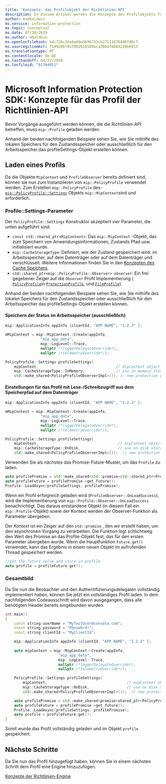 ```yaml
---
title: 'Konzepte: das Profilobjekt der Richtlinien-API'
description: In diesem Artikel werden die Konzepte des Profilobjekts für die Richtlinie erläutert, das während der Anwendungsinitialisierung erstellt wird.
author: msmbaldwin
ms.service: information-protection
ms.topic: conceptual
ms.date: 07/30/2019
ms.author: mbaldwin
ms.openlocfilehash: bdc72bc3da8added696733cb271116764d0fd0c7
ms.sourcegitcommit: f54920bf017902616589aca30baf6b64216b6913
ms.translationtype: MT
ms.contentlocale: de-DE
ms.lasthandoff: 04/22/2020
ms.locfileid: "81764051"
---
```

# <a name="microsoft-information-protection-sdk---policy-api-profile-concepts"></a>Microsoft Information Protection SDK: Konzepte für das Profil der Richtlinien-API

Bevor Vorgänge ausgeführt werden können, die die Richtlinien-API betreffen, muss `mip::Profile` geladen werden.

Anhand der beiden nachfolgenden Beispiele sehen Sie, wie Sie mithilfe des lokalen Speichers für den Zustandsspeicher oder ausschließlich für den Arbeitsspeicher das profileSettings-Objekt erstellen können. 

## <a name="load-a-profile"></a>Laden eines Profils

Da die Objekte `MipContext` und `ProfileObserver` bereits definiert sind, können sie nun zum Instanziieren von `mip::PolicyProfile` verwendet werden. Zum Erstellen `mip::PolicyProfile` des- [`mip::PolicyProfile::Settings`](reference/class_mip_PolicyProfile_settings.md) Objekts `mip::MipContext`sind und erforderlich.

### <a name="profilesettings-parameters"></a>Profile::Settings-Parameter

Der `PolicyProfile::Settings` Konstruktor akzeptiert vier Parameter, die unten aufgeführt sind:

- `const std::shared_ptr<MipContext>`: Das `mip::MipContext` -Objekt, das zum Speichern von Anwendungsinformationen, Zustands Pfad usw. initialisiert wurde.
- `mip::CacheStorageType`: Definiert, wie der Zustand gespeichert wird: im Arbeitsspeicher, auf dem Datenträger oder auf dem Datenträger und verschlüsselt. Weitere Informationen finden Sie in den [Konzepten des Cache Speichers](concept-cache-storage.md).
- `std::shared_ptr<mip::PolicyProfile::Observer> observer`: Ein frei gegebener Zeiger auf die `Observer` Profil Implementierung ( [`PolicyProfile`](reference/class_mip_policyprofile_observer.md)in [`ProtectionProfile`](reference/class_mip_protectionprofile_observer.md), und [`FileProfile`](reference/class_mip_fileprofile_observer.md)).

Anhand der beiden nachfolgenden Beispiele sehen Sie, wie Sie mithilfe des lokalen Speichers für den Zustandsspeicher oder ausschließlich für den Arbeitsspeicher das profileSettings-Objekt erstellen können. 

#### <a name="store-state-in-memory-only"></a>Speichern der Status im Arbeitsspeicher (ausschließlich)

```cpp
mip::ApplicationInfo appInfo {clientId, "APP NAME", "1.2.3" };

mMipContext = mip::MipContext::Create(appInfo,
                "mip_app_data",
                mip::LogLevel::Trace,
                nullptr /*loggerDelegateOverride*/,
                nullptr /*telemetryOverride*/);

PolicyProfile::Settings profileSettings(
    mipContext,                                   // mipContext object
    mip::CacheStorageType::InMemory,              // use in memory storage
    std::make_shared<PolicyProfileObserverImpl>()); // new protection profile observer
```

#### <a name="readwrite-profile-settings-from-storage-path-on-disk"></a>Einstellungen für das Profil mit Lese-/Schreibzugriff aus dem Speicherpfad auf dem Datenträger

```cpp
mip::ApplicationInfo appInfo {clientId, "APP NAME", "1.2.3" };

mMipContext = mip::MipContext::Create(appInfo,
                "mip_app_data",
                mip::LogLevel::Trace,
                nullptr /*loggerDelegateOverride*/,
                nullptr /*telemetryOverride*/);

PolicyProfile::Settings profileSettings(
    mipContext,                                    // mipContext object
    mip::CacheStorageType::OnDisk,                 // use on disk storage
    std::make_shared<PolicyProfileObserverImpl>());  // new protection profile observer
```

Verwenden Sie als nächstes das Promise-Future-Muster, um das `Profile` zu laden.

```cpp
auto profilePromise = std::make_shared<std::promise<std::shared_ptr<Profile>>>();
auto profileFuture = profilePromise->get_future();
Profile::LoadAsync(profileSettings, profilePromise);
```

Wenn ein Profil erfolgreich geladen wird (`ProfileObserver::OnLoadSuccess`), wird die Implementierung von `mip::Profile::Observer::OnLoadSuccess` benachrichtigt. Das daraus entstandene Objekt (in diesem Fall ein `mip::Profile`-Objekt) sowie der Kontext werden der Observer-Funktion als Parameter übergeben.

Der *Kontext* ist ein Zeiger auf den `std::promise` , den wir erstellt haben, um den asynchronen Vorgang zu verarbeiten. Die Funktion legt schlichtweg den Wert des Promise an das Profile-Objekt fest, das für den ersten Parameter übergeben wurde. Wenn die Hauptfunktion `Future.get()` verwendet, kann das Ergebnis in einem neuen Objekt im aufrufenden Thread gespeichert werden.

```cpp
//get the future value and store in profile.
auto profile = profileFuture.get();
```

### <a name="putting-it-together"></a>Gesamtbild

Da Sie nun die Beobachter und den Authentifizierungsdelegaten vollständig implementiert haben, können Sie jetzt ein vollständiges Profil laden. In dem nachfolgenden Codeausschnitt wird davon ausgegangen, dass alle benötigten Header bereits eingebunden wurden.

```cpp
int main()
{
    const string userName = "MyTestUser@consoto.com";
    const string password = "P@ssw0rd!";
    const string clientId = "MyClientId";

    mip::ApplicationInfo appInfo {clientId, "APP NAME", "1.2.3" };
 
    auto mipContext = mip::MipContext::Create(appInfo,
                        "mip_app_data",
                        mip::LogLevel::Trace,
                        nullptr /*loggerDelegateOverride*/,
                        nullptr /*telemetryOverride*/);

    PolicyProfile::Settings profileSettings(
        mipContext,                                    // mipContext object
        mip::CacheStorageType::OnDisk,                 // use on disk storage
        std::make_shared<PolicyProfileObserverImpl>());  // new protection profile observer

    auto profilePromise = std::make_shared<promise<shared_ptr<PolicyProfile>>>();
    auto profileFuture = profilePromise->get_future();
    Profile::LoadAsync(profileSettings, profilePromise);
    auto profile = profileFuture.get();
}
```

Somit wurde das Profil vollständig geladen und im Objekt `profile` gespeichert.

## <a name="next-steps"></a>Nächste Schritte

Da Sie nun das Profil hinzugefügt haben, können Sie in einem nächsten Schritt dem Profil eine Engine hinzuzufügen.

[Konzepte der Richtlinien-Engine](concept-profile-engine-policy-engine-cpp.md)

